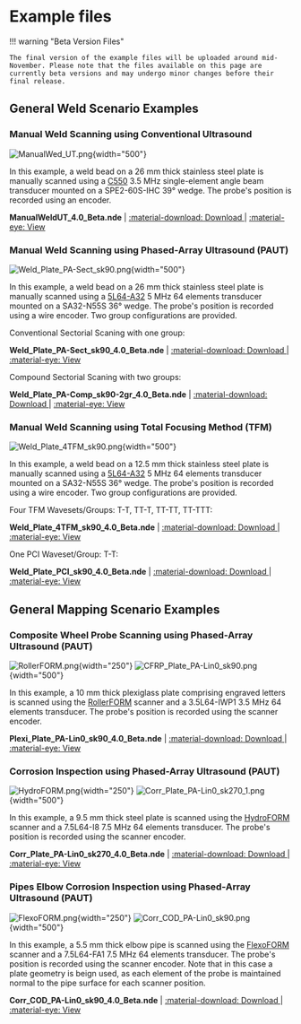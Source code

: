 # Example files

!!! warning "Beta Version Files"

    The final version of the example files will be uploaded around mid-November. Please note that the files available on this page are currently beta versions and may undergo minor changes before their final release.

## General Weld Scenario Examples

### Manual Weld Scanning using Conventional Ultrasound

![ManualWed_UT.png](../../assets/images/examples/example-files/ManualWed_UT.png){width="500"}

In this example, a weld bead on a 26 mm thick stainless steel plate is manually scanned using a [C550](https://www.olympus-ims.com/en/shop/item/269-productId.570436202.html) 3.5 MHz single-element angle beam transducer mounted on a SPE2-60S-IHC 39° wedge. The probe's position is recorded using an encoder.  

**ManualWeldUT_4.0_Beta.nde** | [:material-download: Download ](https://nde-public-files.s3.ca-central-1.amazonaws.com/4.0/ManualWeldUT_4.0_Beta.nde) | [:material-eye: View ](https://myhdf5.hdfgroup.org/view?url=https://nde-public-files.s3.ca-central-1.amazonaws.com/4.0/ManualWeldUT_4.0_Beta.nde)


### Manual Weld Scanning using Phased-Array Ultrasound (PAUT)

![Weld_Plate_PA-Sect_sk90.png](../../assets/images/examples/example-files/Weld_Plate_PA-Sect_sk90.png){width="500"}

In this example, a weld bead on a 26 mm thick stainless steel plate is manually scanned using a [5L64-A32](https://www.olympus-ims.com/fr/probes/pa/weld-series/) 5 MHz 64 elements transducer mounted on a SA32-N55S 36° wedge. The probe's position is recorded using a wire encoder. Two group configurations are provided.

Conventional Sectorial Scaning with one group: 

**Weld_Plate_PA-Sect_sk90_4.0_Beta.nde** | [:material-download: Download ](https://nde-public-files.s3.ca-central-1.amazonaws.com/4.0/Weld_Plate_PA-Sect_sk90_4.0_Beta.nde) | [:material-eye: View ](https://myhdf5.hdfgroup.org/view?url=https://nde-public-files.s3.ca-central-1.amazonaws.com/4.0/Weld_Plate_PA-Sect_sk90_4.0_Beta.nde)

Compound Sectorial Scaning with two groups: 

**Weld_Plate_PA-Comp_sk90-2gr_4.0_Beta.nde** | [:material-download: Download ](https://nde-public-files.s3.ca-central-1.amazonaws.com/4.0/Weld_Plate_PA-Comp_sk90-2gr_4.0_Beta.nde) | [:material-eye: View ](https://myhdf5.hdfgroup.org/view?url=https://nde-public-files.s3.ca-central-1.amazonaws.com/4.0/Weld_Plate_PA-Comp_sk90-2gr_4.0_Beta.nde)

### Manual Weld Scanning using Total Focusing Method (TFM)

![Weld_Plate_4TFM_sk90.png](../../assets/images/examples/example-files/Weld_Plate_4TFM_sk90.png){width="500"}

In this example, a weld bead on a 12.5 mm thick stainless steel plate is manually scanned using a [5L64-A32](https://www.olympus-ims.com/fr/probes/pa/weld-series/) 5 MHz 64 elements transducer mounted on a SA32-N55S 36° wedge. The probe's position is recorded using a wire encoder. Two group configurations are provided.

Four TFM Wavesets/Groups: T-T, TT-T, TT-TT, TT-TTT:

**Weld_Plate_4TFM_sk90_4.0_Beta.nde** | [:material-download: Download ](https://nde-public-files.s3.ca-central-1.amazonaws.com/4.0/Weld_Plate_4TFM_sk90_4.0_Beta.nde) | [:material-eye: View ](https://myhdf5.hdfgroup.org/view?url=https://nde-public-files.s3.ca-central-1.amazonaws.com/4.0/Weld_Plate_4TFM_sk90_4.0_Beta.nde)

One PCI Waveset/Group: T-T:

**Weld_Plate_PCI_sk90_4.0_Beta.nde** | [:material-download: Download ](https://nde-public-files.s3.ca-central-1.amazonaws.com/4.0/Weld_Plate_PCI_sk90_4.0_Beta.nde) | [:material-eye: View ](https://myhdf5.hdfgroup.org/view?url=https://nde-public-files.s3.ca-central-1.amazonaws.com/4.0/Weld_Plate_PCI_sk90_4.0_Beta.nde)


## General Mapping Scenario Examples

### Composite Wheel Probe Scanning using Phased-Array Ultrasound (PAUT)

![RollerFORM.png](../../assets/images/examples/example-files/RollerFORM.png){width="250"}
![CFRP_Plate_PA-Lin0_sk90.png](../../assets/images/examples/example-files/CFRP_Plate_PA-Lin0_sk90.png){width="500"}


In this example, a 10 mm thick plexiglass plate comprising engraved letters is scanned using the [RollerFORM](https://www.olympus-ims.com/en/rollerform/) scanner and a 3.5L64-IWP1 3.5 MHz 64 elements transducer. The probe's position is recorded using the scanner encoder. 

**Plexi_Plate_PA-Lin0_sk90_4.0_Beta.nde** | [:material-download: Download ](https://nde-public-files.s3.ca-central-1.amazonaws.com/4.0/Plexi_Plate_PA-Lin0_sk90_4.0_Beta.nde) | [:material-eye: View ](https://myhdf5.hdfgroup.org/view?url=https://nde-public-files.s3.ca-central-1.amazonaws.com/4.0/Plexi_Plate_PA-Lin0_sk90_4.0_Beta.nde)

### Corrosion Inspection using Phased-Array Ultrasound (PAUT)

![HydroFORM.png](../../assets/images/examples/example-files/HydroFORM.png){width="250"}
![Corr_Plate_PA-Lin0_sk270_1.png](../../assets/images/examples/example-files/Corr_Plate_PA-Lin0_sk270_1.png){width="500"}


In this example, a 9.5 mm thick steel plate is scanned using the [HydroFORM](https://www.olympus-ims.com/en/corrosion-solutions/hydroform/) scanner and a 7.5L64-I8 7.5 MHz 64 elements transducer. The probe's position is recorded using the scanner encoder.

**Corr_Plate_PA-Lin0_sk270_4.0_Beta.nde** | [:material-download: Download ](https://nde-public-files.s3.ca-central-1.amazonaws.com/4.0/Corr_Plate_PA-Lin0_sk270_4.0_Beta.nde) | [:material-eye: View ](https://myhdf5.hdfgroup.org/view?url=https://nde-public-files.s3.ca-central-1.amazonaws.com/4.0/Corr_Plate_PA-Lin0_sk270_4.0_Beta.nde)

### Pipes Elbow Corrosion Inspection using Phased-Array Ultrasound (PAUT)

![FlexoFORM.png](../../assets/images/examples/example-files/FlexoFORM.png){width="250"}
![Corr_COD_PA-Lin0_sk90.png](../../assets/images/examples/example-files/Corr_COD_PA-Lin0_sk90.png){width="500"}


In this example, a 5.5 mm thick elbow pipe is scanned using the [FlexoFORM](https://www.olympus-ims.com/en/scanners/flexoform/) scanner and a 7.5L64-FA1 7.5 MHz 64 elements transducer. The probe's position is recorded using the scanner encoder. Note that in this case a plate geometry is beign used, as each element of the probe is maintained normal to the pipe surface for each scanner position.  

**Corr_COD_PA-Lin0_sk90_4.0_Beta.nde** | [:material-download: Download ](https://nde-public-files.s3.ca-central-1.amazonaws.com/4.0/Corr_COD_PA-Lin0_sk90_4.0_Beta.nde) | [:material-eye: View ](https://myhdf5.hdfgroup.org/view?url=https://nde-public-files.s3.ca-central-1.amazonaws.com/4.0/Corr_COD_PA-Lin0_sk90_4.0_Beta.nde)





